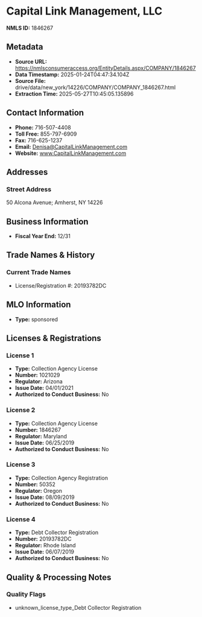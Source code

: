 # Capital Link Management, LLC

**NMLS ID:** 1846267

## Metadata
- **Source URL:** https://nmlsconsumeraccess.org/EntityDetails.aspx/COMPANY/1846267
- **Data Timestamp:** 2025-01-24T04:47:34.104Z
- **Source File:** drive/data/new_york/14226/COMPANY/COMPANY_1846267.html
- **Extraction Time:** 2025-05-27T10:45:05.135896

## Contact Information
- **Phone:** 716-507-4408
- **Toll Free:** 855-797-6909
- **Fax:** 716-625-1237
- **Email:** Denisa@CapitalLinkManagement.com
- **Website:** www.CapitalLinkManagement.com

## Addresses
### Street Address
50 Alcona Avenue; Amherst, NY 14226

## Business Information
- **Fiscal Year End:** 12/31

## Trade Names & History
### Current Trade Names
- License/Registration #: 20193782DC

## MLO Information
- **Type:** sponsored

## Licenses & Registrations

### License 1
- **Type:** Collection Agency License
- **Number:** 1021029
- **Regulator:** Arizona
- **Issue Date:** 04/01/2021
- **Authorized to Conduct Business:** No

### License 2
- **Type:** Collection Agency License
- **Number:** 1846267
- **Regulator:** Maryland
- **Issue Date:** 06/25/2019
- **Authorized to Conduct Business:** No

### License 3
- **Type:** Collection Agency Registration
- **Number:** 50352
- **Regulator:** Oregon
- **Issue Date:** 08/09/2019
- **Authorized to Conduct Business:** No

### License 4
- **Type:** Debt Collector Registration
- **Number:** 20193782DC
- **Regulator:** Rhode Island
- **Issue Date:** 06/07/2019
- **Authorized to Conduct Business:** No

## Quality & Processing Notes
### Quality Flags
- unknown_license_type_Debt Collector Registration
